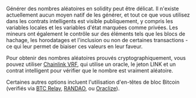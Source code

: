 Générer des nombres aléatoires en solidity peut être délicat. Il n'existe actuellement aucun moyen natif de les générer, et tout ce que vous utilisez dans les contrats intelligents est visible publiquement, y compris les variables locales et les variables d'état marquées comme privées. Les mineurs ont également le contrôle sur des éléments tels que les blocs de hachage, les horodatages et l'inclusion ou non de certaines transactions - ce qui leur permet de biaiser ces valeurs en leur faveur.

Pour obtenir des nombres aléatoires prouvés cryptographiquement, vous pouvez utiliser [Chainlink VRF](https://docs.chain.link/docs/get-a-random-number), qui utilise un oracle, le jeton LINK et un contrat intelligent pour vérifier que le nombre est vraiment aléatoire.

Certaines autres options incluent l'utilisation d'en-têtes de bloc Bitcoin (verifiés via [BTC Relay](http://btcrelay.org), [RANDAO](https://github.com/randao/randao), ou [Oraclize](http://www.oraclize.it/)).
